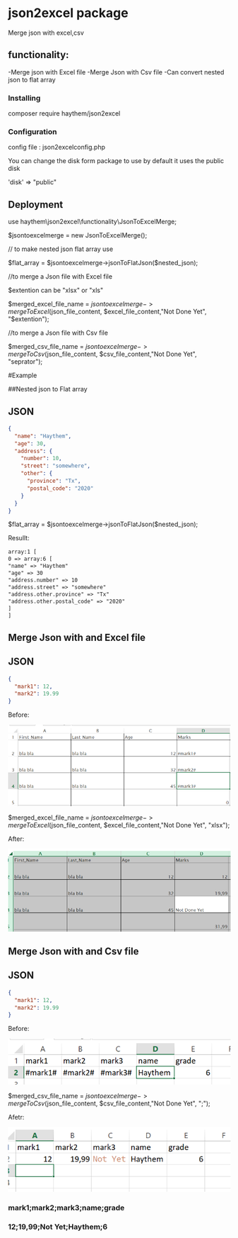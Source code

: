 # json2excel package

Merge json with excel,csv

## functionality:

-Merge json with Excel file
-Merge Json with Csv file
-Can convert nested json to flat array

### Installing

composer require haythem/json2excel

### Configuration

config file : json2excelconfig.php

You can change the disk form package to use by default it uses the public disk

'disk' => "public"

## Deployment

use haythem\json2excel\functionality\JsonToExcelMerge;

\$jsontoexcelmerge = new JsonToExcelMerge();

// to make nested json flat array use

$flat_array = $jsontoexcelmerge->jsonToFlatJson(\$nested_json);

//to merge a Json file with Excel file

\$extention can be "xlsx" or "xls"

$merged_excel_file_name = $jsontoexcelmerge->mergeToExcel($json_file_content, $excel_file_content,"Not Done Yet", "\$extention");

//to merge a Json file with Csv file

$merged_csv_file_name = $jsontoexcelmerge->mergeToCsv($json_file_content, $csv_file_content,"Not Done Yet", "seprator");

#Example

##Nested json to Flat array

## JSON

```json
{
  "name": "Haythem",
  "age": 30,
  "address": {
    "number": 10,
    "street": "somewhere",
    "other": {
      "province": "Tx",
      "postal_code": "2020"
    }
  }
}
```

$flat_array = $jsontoexcelmerge->jsonToFlatJson(\$nested_json);

Resullt:

```array
array:1 [
0 => array:6 [
"name" => "Haythem"
"age" => 30
"address.number" => 10
"address.street" => "somewhere"
"address.other.province" => "Tx"
"address.other.postal_code" => "2020"
]
]
```

## Merge Json with and Excel file

## JSON

```json
{
  "mark1": 12,
  "mark2": 19.99
}
```

Before:

![alt text](https://raw.githubusercontent.com/haythembenkhlifa/json2excel/master/src/images/excelbefore.PNG)

$merged_excel_file_name = $jsontoexcelmerge->mergeToExcel($json_file_content, $excel_file_content,"Not Done Yet", "xlsx");

After:

![alt text](https://raw.githubusercontent.com/haythembenkhlifa/json2excel/master/src/images/excelafter.PNG)

## Merge Json with and Csv file

## JSON

```json
{
  "mark1": 12,
  "mark2": 19.99
}
```

Before:

![alt text](https://raw.githubusercontent.com/haythembenkhlifa/json2excel/master/src/images/csvbefore.PNG)

$merged_csv_file_name = $jsontoexcelmerge->mergeToCsv($json_file_content, $csv_file_content,"Not Done Yet", ";");

Afetr:

![alt text](https://raw.githubusercontent.com/haythembenkhlifa/json2excel/master/src/images/csvafter.PNG)

### mark1;mark2;mark3;name;grade

### 12;19,99;Not Yet;Haythem;6
